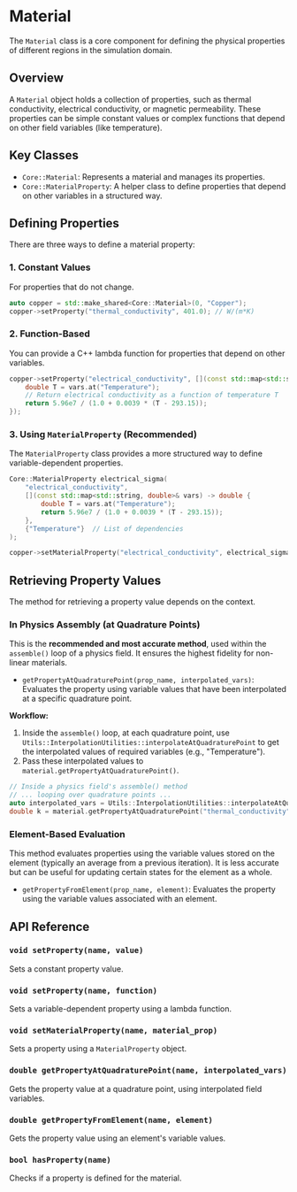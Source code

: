 # Material

The `Material` class is a core component for defining the physical properties of different regions in the simulation domain.

## Overview

A `Material` object holds a collection of properties, such as thermal conductivity, electrical conductivity, or magnetic permeability. These properties can be simple constant values or complex functions that depend on other field variables (like temperature).

## Key Classes

- `Core::Material`: Represents a material and manages its properties.
- `Core::MaterialProperty`: A helper class to define properties that depend on other variables in a structured way.

## Defining Properties

There are three ways to define a material property:

### 1. Constant Values

For properties that do not change.

```cpp
auto copper = std::make_shared<Core::Material>(0, "Copper");
copper->setProperty("thermal_conductivity", 401.0); // W/(m*K)
```

### 2. Function-Based

You can provide a C++ lambda function for properties that depend on other variables.

```cpp
copper->setProperty("electrical_conductivity", [](const std::map<std::string, double>& vars) {
    double T = vars.at("Temperature");
    // Return electrical conductivity as a function of temperature T
    return 5.96e7 / (1.0 + 0.0039 * (T - 293.15));
});
```

### 3. Using `MaterialProperty` (Recommended)

The `MaterialProperty` class provides a more structured way to define variable-dependent properties.

```cpp
Core::MaterialProperty electrical_sigma(
    "electrical_conductivity",
    [](const std::map<std::string, double>& vars) -> double {
        double T = vars.at("Temperature");
        return 5.96e7 / (1.0 + 0.0039 * (T - 293.15));
    },
    {"Temperature"}  // List of dependencies
);

copper->setMaterialProperty("electrical_conductivity", electrical_sigma);
```

## Retrieving Property Values

The method for retrieving a property value depends on the context.

### In Physics Assembly (at Quadrature Points)

This is the **recommended and most accurate method**, used within the `assemble()` loop of a physics field. It ensures the highest fidelity for non-linear materials.

- `getPropertyAtQuadraturePoint(prop_name, interpolated_vars)`: Evaluates the property using variable values that have been interpolated at a specific quadrature point.

**Workflow:**
1. Inside the `assemble()` loop, at each quadrature point, use `Utils::InterpolationUtilities::interpolateAtQuadraturePoint` to get the interpolated values of required variables (e.g., "Temperature").
2. Pass these interpolated values to `material.getPropertyAtQuadraturePoint()`.

```cpp
// Inside a physics field's assemble() method
// ... looping over quadrature points ...
auto interpolated_vars = Utils::InterpolationUtilities::interpolateAtQuadraturePoint(...);
double k = material.getPropertyAtQuadraturePoint("thermal_conductivity", interpolated_vars);
```

### Element-Based Evaluation

This method evaluates properties using the variable values stored on the element (typically an average from a previous iteration). It is less accurate but can be useful for updating certain states for the element as a whole.

- `getPropertyFromElement(prop_name, element)`: Evaluates the property using the variable values associated with an element.

## API Reference

### `void setProperty(name, value)`
Sets a constant property value.

### `void setProperty(name, function)`
Sets a variable-dependent property using a lambda function.

### `void setMaterialProperty(name, material_prop)`
Sets a property using a `MaterialProperty` object.

### `double getPropertyAtQuadraturePoint(name, interpolated_vars)`
Gets the property value at a quadrature point, using interpolated field variables.

### `double getPropertyFromElement(name, element)`
Gets the property value using an element's variable values.

### `bool hasProperty(name)`
Checks if a property is defined for the material.

